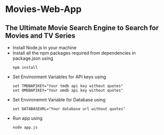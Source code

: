 # Movies-Web-App
## The Ultimate Movie Search Engine to Search for Movies and TV Series

* Install Node.js in your machine
* Install all the npm packages required from dependencies in package.json using
  ```
  npm install
  ```
* Set Environment Variables for API keys using 
  ```
  set TMDBAPIKEY="Your tmdb api key without quotes"
  set OMDBAPIKEY="Your omdb api key without quotes"
  ```
* Set Environemnt Variable for Database using
  ```
  set DATABASEURL="Your database url without quotes"
  ```
* Run app using 
  ```
  node app.js
  ```